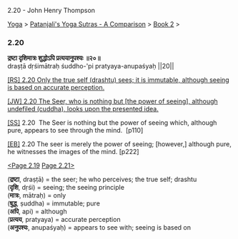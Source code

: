 2.20 - John Henry Thompson 

[Yoga](../../../yoga.html)‎ > ‎[Patanjali's Yoga Sutras - A Comparison](../../patanjani.html)‎ > ‎[Book 2](../book-2.html)‎ > ‎

### 2.20

**द्रष्टा दृशिमात्रः शुद्धोऽपि प्रत्ययानुपश्यः ॥२०॥**  
draṣṭā dṛśimātraḥ śuddho-'pi pratyaya-anupaśyaḥ ||20||  
  
  
[\[RS\] 2.20 Only the true self (drashtu) sees; it is immutable, although seeing is based on accurate perception.](http://www.ashtangayoga.info/philosophy/yoga-sutra-patanjali/chapter-2/item/drashta-drishimatrah-shuddho-pratyaya-anupashyah/)  
  
[\[JW\] 2.20 The Seer, who is nothing but \[the power of seeing\], although undefiled (cuddha), looks upon the presented idea.](http://books.google.com/books?id=YzFImjtOxUwC&pg=PA154&ci=149%2C216%2C739%2C61&source=bookclip)  
  
[\[SS\]](http://www.amazon.com/Yoga-Sutras-Patanjali-Commentary-Satchidananda/dp/0932040381) 2.20  The Seer is nothing but the power of seeing which, although pure, appears to see through the mind.  \[p110\]  
  
[\[EB\]](http://www.amazon.com/Yoga-Sutras-Patanjali-Translation-Commentary/dp/0865477361/ref=sr_1_1?ie=UTF8&s=books&qid=1250508322&sr=1-1) 2.20 The seer is merely the power of seeing; \[however,\] although pure, he witnesses the images of the mind. \[p222\]  
  
[<Page 2.19](219.html)  [Page 2.21>](221.html)  
  
  

(**द्रष्टा**, draṣṭā) = the seer; he who perceives; the true self; drashtu  
(**दृशि**, dṛśi) = seeing; the seeing principle  
(**मात्रः**, mātraḥ) = only  
(**षुद्ध**, ṣuddha) = immutable; pure  
(**अपि**, api) = although  
(**प्रत्यय**, pratyaya) = accurate perception  
(**अनुपश्यः**, anupaśyaḥ) = appears to see with; seeing is based on

